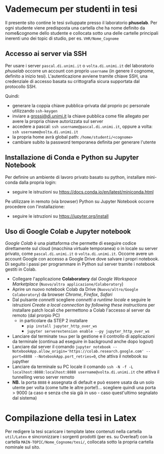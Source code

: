 #  Vademecum per studenti in tesi

Il presente sito contine le tesi sviluppate presso il laboratorio **phuselab**. Per ogni studente viene predisposta una cartella che ha nome definito da nome&cognome dello studente e collocata sotto una delle cartelle principali inerenti uno dei topic di studio, per es. `VHR/Nome_Cognome`

## Accesso ai server via SSH
Per usare i server `pascal.di.unimi.it` o `volta.di.unimi.it` del laboratorio _phuselab_ 
occorre un account con proprio `username` (in genere il cognome, definito a inizio tesi). 
L'autenticazione avviene tramite chiave SSH, una credenziale di accesso basata su crittografia sicura supportata dal protocollo SSH. 

Quindi:

- generare la coppia chiave pubblica-privata dal proprio pc personale utilizzando `ssh-keygen`
- inviare a grossi@di.unimi.it la chiave pubblica come file allegato per avere la propria chiave autorizzata sul server
- accedere a pascal: `ssh username@pascal.di.unimi.it`, oppure a volta: `ssh username@volta.di.unimi.it`
- la propria home avrà global path: `/home/studenti/<cognome>`
- cambiare subito la password temporanea definita per generare l'utente


## Installazione di Conda e Python su Jupyter Notebook
Per definire un ambiente di lavoro privato basato su python, installare mini-conda dalla propria login:
- seguire le istruzioni su https://docs.conda.io/en/latest/miniconda.html

Pe utilizzare in remoto (via browser) Python su Jupyter Notebook occorre procedere con l'installazione:
- seguire le istruzioni su https://jupyter.org/install


## Uso di Google Colab e Jupyter notebook
_Google Colab_ è una piattaforma che permette di eseguire codice direttamente sul cloud (macchina virtuale temporanea) 
 o in locale su server privato, come `pascal.di.unimi.it` o `volta.di.unimi.it`. Occorre avere un account Google con 
 accesso a Google Drive dove salvare i propri notebook. Di seguito i passi per programmare in Python sul server tramite i notebook gestiti in Colab.
 
- Collegare l'applicazione __Colaboratory__ dal _Google Workspace Marketplace_ (`Nuovo/altra applicazione/Colaboratory`)
- Aprire un nuovo notebook Colab da Drive (`Nuovo/altro/Google Colaboratory`) da browser _Chrome_, _Firefox_, _Safari_ 
- Dal pulsante _connetti_ scegliere _connetti a runtime locale_ e seguire le istruzioni _Create a local connection by following these instructions_ per installare patch locali che permettono a Colab l'accesso al server da remoto (dal prorpio PC)
  - in particolare da STEP 2 installare 
    - `pip install jupyter_http_over_ws`
    - `jupyter serverextension enable --py jupyter_http_over_ws`
- Lanciare dal terminate `tmux` per la gestione e il controllo di applicazioni da terminale (continua ad eseguire in background anche dopo logout) 
- Lanciare dal server il comando `jupyter notebook --NotebookApp.allow_origin='https://colab.research.google.com' --port=8888 --NotebookApp.port_retries=0`, che attiva il notebook su jupyther 
- Lanciare da terminale su PC locale il comando `ssh -N -f -L localhost:8888:localhost:8888 username@volta.di.unimi.it` che attiva il tunnelling verso server remoto
- __NB.__ la porta `8888` è assegnata di default e può essere usata da un solo utente per volta (come tutte le altre porte!)... scegliere quindi una porta > 9000 (a caso e senza che sia già in uso - caso quest'ultimo segnalato dal sistema)

# Compilazione della tesi in Latex
Per redigere la tesi scaricare i template latex contenuti nella cartella `util/Latex` e sincronizzare i sorgenti prodotti (per es. su Overleaf) con la cartella `MAIN-TOPIC/Nome_Cognome/tesi/`, collocata sotto la propria cartella nominale sul sito.